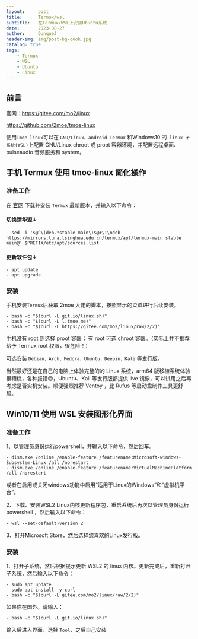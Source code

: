 ```yaml
---
layout:     post
title:      Termux/wsl
subtitle:   在Termux/WSL上安装Ubuntu系统
date:       2023-08-27
author:     QunqueJ
header-img: img/post-bg-cook.jpg
catalog: true
tags:
    - Termux
	- WSL
	- Ubuntu
	- Linux
---
```


## 前言

官网：https://gitee.com/mo2/linux

https://github.com/2moe/tmoe-linux

使用`Tmoe-linux`可以在 `GNU/Linux、android Termux` 和Windows10 的` linux 子系统(WSL)`上配置 GNU/Linux chroot 或 proot 容器环境，并配置远程桌面、pulseaudio 音频服务和 system。

## 手机 Termux 使用 tmoe-linux 简化操作

### 准备工作

在 [官网](https://termux.dev/en/) 下载并安装 `Termux` 最新版本，并输入以下命令：

#### 切换清华源↓
```	objc
- sed -i 's@^\(deb.*stable main\)$@#\1\ndeb https://mirrors.tuna.tsinghua.edu.cn/termux/apt/termux-main stable main@' $PREFIX/etc/apt/sources.list
```

#### 更新软件包↓
```	objc
- apt update
- apt upgrade
```

### 安装

手机安装`Termux`后获取 2moe 大佬的脚本，按照显示的菜单进行后续安装。

```	objc
- bash -c "$(curl -L git.io/linux.sh)"
- bash -c "$(curl -L l.tmoe.me)"
- bash -c "$(curl -L https://gitee.com/mo2/linux/raw/2/2)"
```

手机没有 root 则选择 proot 容器；
有 root 可选 chroot 容器。（实际上并不推荐给予 Termux root 权限，很危险！）

可选安装 `Debian、Arch、Fedora、Ubuntu、Deepin、Kali` 等发行版。

当然最好还是在自己的电脑上体验完整的的 Linux 系统，arm64 版移植系统体验很糟糕，各种报错😣，Ubuntu、Kali 等发行版都提供 live 镜像，可以试用之后再考虑是否实机安装。顺便强烈推荐 Ventoy ，比 Rufus 等启动盘制作工具更舒服。

## Win10/11 使用 WSL 安装图形化界面

### 准备工作

1、以管理员身份运行powershell，并输入以下命令，然后回车。

```	objc
- dism.exe /online /enable-feature /featurename:Microsoft-windows-Subsystem-Linux /all /norestart
- dism.exe /online /enable-feature /featurename:VirtualMachinePlatform /all /norestart
```

或者在启用或关闭windows功能中启用“适用于Linux的Windows”和“虚拟机平台”。

2、下载、安装WSL2 Linux内核更新程序包，重启系统后再次以管理员身份运行 powershell ，然后输入以下命令：

```	objc
- wsl --set-default-version 2
```

3、打开Microsoft Store，然后选择您喜欢的Linux发行版。

### 安装

1、打开子系统，然后根据提示更新 WSL2 的 linux 内核。更新完成后，重新打开子系统，然后输入以下命令：

```	objc
- sudo apt update
- sudo apt install -y curl
- bash -c "$(curl -L gitee.com/mo2/linux/raw/2/2)"
```

如果你在国外。请输入：

```	objc
- bash -c "$(curl -L git.io/linux.sh)"
```

输入后进入界面，选择 `Tool`，之后自己安装
